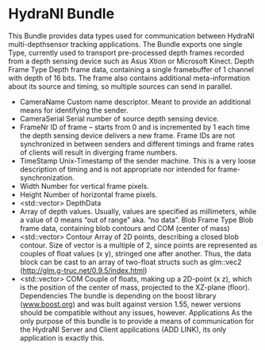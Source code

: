 
HydraNI Bundle
==============

This Bundle provides data types used for communication between HydraNI multi-depthsensor tracking applications.
The Bundle exports one single Type, currently used to transport pre-processed depth frames recorded from a depth sensing device such as Asus Xtion or Microsoft Kinect.
Depth Frame Type
Depth frame data, containing a single framebuffer of 1 channel with depth of 16 bits. The frame also contains additional meta-information about its source and timing, so multiple sources can send in parallel.

-	<string> CameraName
	Custom name descriptor. Meant to provide an additional means for identifying the sender.
-	<string> CameraSerial
	Serial number of source depth sensing device.
-	<int> FrameNr
	ID of frame – starts from 0 and is incremented by 1 each time the depth sensing device delivers a new frame. Frame IDs are not synchronized in between senders and different timings and frame rates of clients will result in diverging frame numbers.
-	<ulong> TimeStamp
	Unix-Timestamp of the sender machine. This is a very loose description of timing and is not appropriate nor intended for frame-synchronization. 
-	<uint> Width
	Number for vertical frame pixels.
-	<uint> Height
	Number of horizontal frame pixels.
-	<std::vector<ushort>> DepthData
-	Array of depth values. Usually, values are specified as millimeters, while a value of 0 means “out of range” aka. “no data”.
Blob Frame Type
Blob frame data, containing blob contours and COM (center of mass)
-	<std::vector<float>> Contour
	Array of 2D points, describing a closed blob contour. Size of vector is a multiple of 2, since points are represented as couples of float values (x y), stringed one after another. Thus, the data block can be cast to an array of two-float structs such as glm::vec2 (http://glm.g-truc.net/0.9.5/index.html)
-	<std::vector<float>> COM
	Couple of floats, making up a 2D-point (x z), which is the position of the center of mass, projected to the XZ-plane (floor).
Dependencies
The bundle is depending on the boost library (www.boost.org) and was built against version 1.55, newer versions should be compatible without any issues, however.
Applications
As the only purpose of this bundle is to provide a means of communication for the HydraNI Server and Client applications (ADD LINK), its only application is exactly this.

